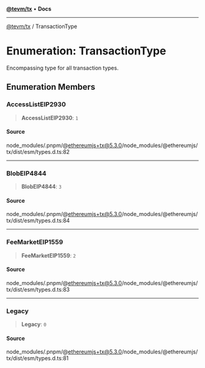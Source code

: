 [**@tevm/tx**](../README.md) • **Docs**

***

[@tevm/tx](../globals.md) / TransactionType

# Enumeration: TransactionType

Encompassing type for all transaction types.

## Enumeration Members

### AccessListEIP2930

> **AccessListEIP2930**: `1`

#### Source

node\_modules/.pnpm/@ethereumjs+tx@5.3.0/node\_modules/@ethereumjs/tx/dist/esm/types.d.ts:82

***

### BlobEIP4844

> **BlobEIP4844**: `3`

#### Source

node\_modules/.pnpm/@ethereumjs+tx@5.3.0/node\_modules/@ethereumjs/tx/dist/esm/types.d.ts:84

***

### FeeMarketEIP1559

> **FeeMarketEIP1559**: `2`

#### Source

node\_modules/.pnpm/@ethereumjs+tx@5.3.0/node\_modules/@ethereumjs/tx/dist/esm/types.d.ts:83

***

### Legacy

> **Legacy**: `0`

#### Source

node\_modules/.pnpm/@ethereumjs+tx@5.3.0/node\_modules/@ethereumjs/tx/dist/esm/types.d.ts:81
